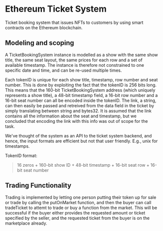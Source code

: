 # Ethereum Ticket System
Ticket booking system that issues NFTs to customers by using smart contracts on the Ethereum blockchain.

## Modeling and scoping
A TicketBookingSystem instance is modelled as a show with the same show title, the same 
seat layout, the same prices for each row and a set of available timestamp. The instance is 
therefore not constrained to one specific date and time, and can be re-used multiple times. 

Each tokenID is unique for each show title, timestamp, row number and seat number. This is 
done by exploiting the fact that the tokenID is 256 bits long. This means that the 160-bit 
TicketBookingSystem address (which uniquely represents a show title), a 48-bit timestamp
field, a 16-bit row number and a 16-bit seat number can all be encoded inside the tokenID. 
The link, a string, can then easily be passed and retreived from the data field in the 
ticket by simply translating between string and bytes32. It is assumed that the link contains
all the information about the seat and timestamp, but we concluded that encoding the link
with this info was out of scope for the task.

We've thought of the system as an API to the ticket system backend, and hence, the input 
formats are efficient but not that user friendly. E.g., unix for timestamps.  

TokenID format:
>16 zeros + 160-bit show ID + 48-bit timestamp + 16-bit seat row + 16-bit seat number

## Trading Functionality 
Trading is implemented by letting one person putting their token up for sale or trade by 
calling the putOnMarket function, and then the buyer can call tradeTicket to attemt to trade
or buy a function from the market. This will be successful if the buyer either provides the 
requested amount or ticket specified by the seller, and the requested ticket from the buyer
is on the marketplace already.

